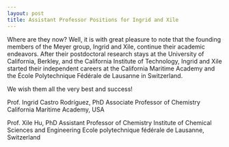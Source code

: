 ```yaml
---
layout: post
title: Assistant Professor Positions for Ingrid and Xile
---
```


Where are they now? 
Well, it is with great pleasure to note that the founding members of the Meyer group, Ingrid and Xile, continue their academic endeavors. 
After their postdoctoral research stays at the University of California, Berkley, and the California Institute of Technology, Ingrid and Xile started their independent careers at the California Maritime Academy and the École Polytechnique Fédérale de Lausanne in Switzerland. 

We wish them all the very best and success! 



Prof. Ingrid Castro Rodríguez, PhD
Associate Professor of Chemistry California Maritime Academy, USA 


Prof. Xile Hu, PhD
Assistant Professor of Chemistry Institute of Chemical Sciences and Engineering Ecole polytechnique fédérale de Lausanne, Switzerland 



